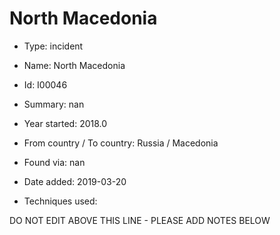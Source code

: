 # North Macedonia

* Type: incident

* Name: North Macedonia

* Id: I00046

* Summary: nan

* Year started: 2018.0

* From country / To country: Russia / Macedonia

* Found via: nan

* Date added: 2019-03-20

* Techniques used: 


DO NOT EDIT ABOVE THIS LINE - PLEASE ADD NOTES BELOW
